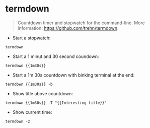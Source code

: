 # termdown

> Countdown timer and stopwatch for the command-line.
> More information: <https://github.com/trehn/termdown>.

- Start a stopwatch:

`termdown`

- Start a 1 minut and 30 second coundown:

`termdown {{1m30s}}`

- Start a 1m 30s countdown with binking terminal at the end:

`termdown {{1m30s}} -b`

- Show title above countdown:

`termdown {{1m30s}} -T "{{Interesting title}}"`

- Show current time:

`termdown -z`
